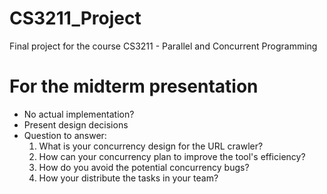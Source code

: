 # CS3211_Project
Final project for the course CS3211 - Parallel and Concurrent Programming


# For the midterm presentation
* No actual implementation?
* Present design decisions
* Question to answer:
    1. What is your concurrency design for the URL crawler?
    2. How can your concurrency plan to improve the tool's efficiency?
    3. How do you avoid the potential concurrency bugs?
    4. How your distribute the tasks in your team?


